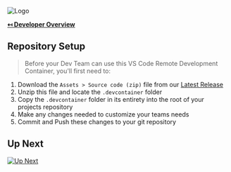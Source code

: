 ![Logo](https://red-van-workshop.s3.us-east-1.amazonaws.com/logo.png "Logo")

**[↤ Developer Overview](../README.md)**

Repository Setup
---
> Before your Dev Team can use this VS Code Remote Development Container, you'll first need to:

1. Download the `Assets > Source code (zip)` file from our [Latest Release](https://github.com/redvanworkshop/sfcc-vscode-remote/releases/latest)
2. Unzip this file and locate the `.devcontainer` folder
3. Copy the `.devcontainer` folder in its entirety into the root of your projects repository
4. Make any changes needed to customize your teams needs
5. Commit and Push these changes to your git repository

Up Next
---

[![Up Next](https://img.shields.io/badge/Next-Usage_Instructions-blue.svg?style=for-the-badge&logo=github&logoColor=ffffff&logoWidth=16)](./usage-instructions.md)

